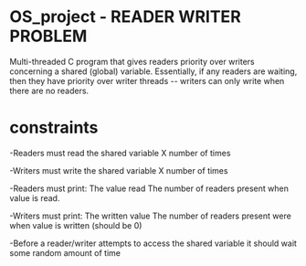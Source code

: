 # OS_project - READER WRITER PROBLEM 
Multi-threaded C program that gives readers priority over writers concerning a shared (global) variable. Essentially, if any readers are waiting, then they have priority over writer threads -- writers can only write when there are no readers.

# constraints  
-Readers must read the shared variable X number of times

-Writers must write the shared variable X number of times

-Readers must print:
 The value read
 The number of readers present when value is read.

-Writers must print:
 The written value
 The number of readers present were when value is written (should be 0)


-Before a reader/writer attempts to access the shared variable it should wait some random amount of time

